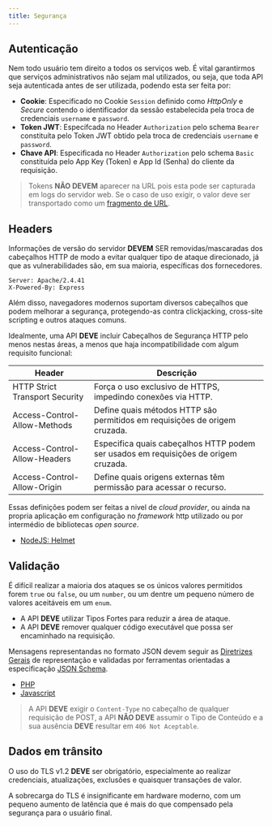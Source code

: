 ```yaml
---
title: Segurança
---
```


## Autenticação

Nem todo usuário tem direito a todos os serviços web. É vital garantirmos que serviços administrativos não sejam mal utilizados, ou seja, que toda API seja autenticada antes de ser utilizada, podendo esta ser feita por: 

* **Cookie**: Especificado no Cookie `Session` definido como *HttpOnly* e *Secure* contendo o identificador da sessão estabelecida pela troca de credenciais `username` e `password`.
* **Token JWT**: Especifcada no Header `Authorization` pelo schema `Bearer` constituíta pelo Token JWT obtido pela troca de credenciais `username` e `password`.
* **Chave API**: Especificada no Header `Authorization` pelo schema `Basic` constituída pelo App Key (Token) e App Id (Senha) do cliente da requisição.


> Tokens **NÃO DEVEM** aparecer na URL pois esta pode ser capturada em logs do servidor web. Se o caso de uso exigir, o valor deve ser transportado como um [fragmento de URL](https://developer.mozilla.org/en-US/docs/Web/URI/Reference/Fragment).


## Headers

Informações de versão do servidor **DEVEM** SER removidas/mascaradas dos cabeçalhos HTTP de modo a evitar qualquer tipo de ataque direcionado, já que as vulnerabilidades são, em sua maioria, específicas dos fornecedores.

```
Server: Apache/2.4.41
X-Powered-By: Express
```

Além disso, navegadores modernos suportam diversos cabeçalhos que podem melhorar a segurança, protegendo-as contra clickjacking, cross-site scripting e outros ataques comuns. 

Idealmente, uma API **DEVE** incluir Cabeçalhos de Segurança HTTP pelo menos nestas áreas, a menos que haja incompatibilidade com algum requisito funcional:

| Header                                   | Descrição                                                                                                   |
|------------------------------------------|-------------------------------------------------------------------------------------------------------------|
| HTTP Strict Transport Security           | Força o uso exclusivo de HTTPS, impedindo conexões via HTTP.                                                |
| Access-Control-Allow-Methods             | Define quais métodos HTTP são permitidos em requisições de origem cruzada.                                  |
| Access-Control-Allow-Headers             | Especifica quais cabeçalhos HTTP podem ser usados em requisições de origem cruzada.                         |
| Access-Control-Allow-Origin              | Define quais origens externas têm permissão para acessar o recurso.                                         |



Essas definições podem ser feitas a nivel de *cloud provider*, ou ainda na propria aplicação em configuração no *framework* http utilizado ou por intermédio de bibliotecas *open source*.

* [NodeJS: Helmet](https://www.npmjs.com/package/helmet)


## Validação

É difícil realizar a maioria dos ataques se os únicos valores permitidos forem `true` ou `false`, ou um `number`, ou um dentre um pequeno número de valores aceitáveis em um `enum`. 

* A API **DEVE** utilizar Tipos Fortes para reduzir a área de ataque.
* A API **DEVE** remover qualquer código executável que possa ser encaminhado na requisição.

Mensagens representandas no formato JSON devem seguir as [Diretrizes Gerais](/api-guidelines/diretrizes-gerais/json) de representação e validadas por ferramentas orientadas a especificação [JSON Schema](https://json-schema.org/).

* [PHP](https://github.com/jsonrainbow/json-schema)
* [Javascript](https://www.npmjs.com/package/jsonschema)

> A API **DEVE** exigir o `Content-Type` no cabeçalho de qualquer requisição de POST, a API **NÂO DEVE** assumir o Tipo de Conteúdo e a sua ausência **DEVE** resultar em `406 Not Aceptable`.

## Dados em trânsito

O uso do TLS v1.2 **DEVE** ser obrigatório, especialmente ao realizar credenciais, atualizações, exclusões e quaisquer transações de valor. 

A sobrecarga do TLS é insignificante em hardware moderno, com um pequeno aumento de latência que é mais do que compensado pela segurança para o usuário final.